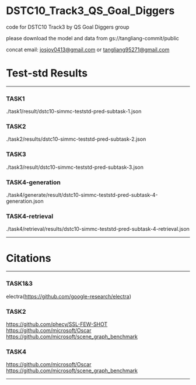 # DSTC10_Track3_QS_Goal_Diggers
code for DSTC10 Track3 by QS Goal Diggers group

please download the model and data from gs://tangliang-commit/public

concat email: josjoy0413@gmail.com or tangliang95271@gmail.com

# Test-std Results
***
### TASK1
./task1/result/dstc10-simmc-teststd-pred-subtask-1.json

### TASK2
./task2/results/dstc10-simmc-teststd-pred-subtask-2.json

### TASK3
./task3/result/dstc10-simmc-teststd-pred-subtask-3.json

### TASK4-generation
./task4/generate/result/dstc10-simmc-teststd-pred-subtask-4-generation.json

### TASK4-retrieval
./task4/retrieval/results/dstc10-simmc-teststd-pred-subtask-4-retrieval.json
***

# Citations
***
### TASK1&3
electra(https://github.com/google-research/electra)

### TASK2
https://github.com/phecy/SSL-FEW-SHOT
https://github.com/microsoft/Oscar
https://github.com/microsoft/scene_graph_benchmark

### TASK4
https://github.com/microsoft/Oscar
https://github.com/microsoft/scene_graph_benchmark
***
